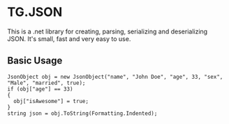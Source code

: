 # TG.JSON
This is a .net library for creating, parsing, serializing and deserializing JSON.
It's small, fast and very easy to use.

## Basic Usage
```
JsonObject obj = new JsonObject("name", "John Doe", "age", 33, "sex", "Male", "married", true);
if (obj["age"] == 33)
{
  obj["isAwesome"] = true;
}
string json = obj.ToString(Formatting.Indented);
```
